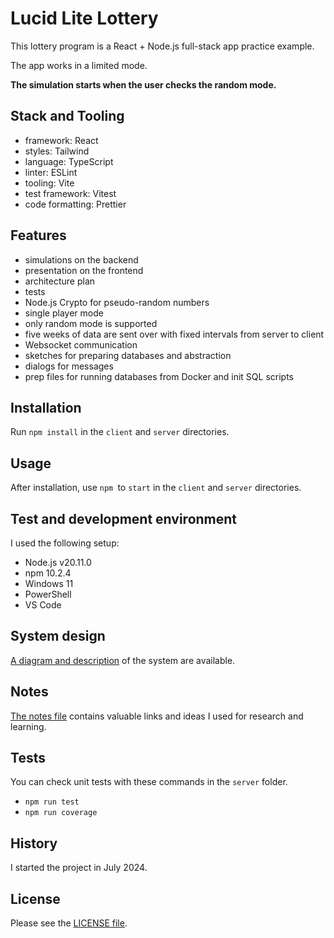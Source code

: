 # Lucid Lite Lottery

This lottery program is a React + Node.js full-stack app practice example.

The app works in a limited mode.

**The simulation starts when the user checks the random mode.**

## Stack and Tooling

- framework: React
- styles: Tailwind
- language: TypeScript
- linter: ESLint
- tooling: Vite
- test framework: Vitest
- code formatting: Prettier

## Features

- simulations on the backend
- presentation on the frontend
- architecture plan
- tests
- Node.js Crypto for pseudo-random numbers
- single player mode
- only random mode is supported
- five weeks of data are sent over with fixed intervals from server to client
- Websocket communication
- sketches for preparing databases and abstraction
- dialogs for messages
- prep files for running databases from Docker and init SQL scripts

## Installation

Run `npm install` in the `client` and `server` directories.

## Usage

After installation, use `npm `to `start` in the `client` and `server` directories.

## Test and development environment

I used the following setup:

- Node.js v20.11.0
- npm 10.2.4
- Windows 11
- PowerShell
- VS Code

## System design

[A diagram and description](system-design.md) of the system are available.

## Notes

[The notes file](notes.md) contains valuable links and ideas I used for research and learning.

## Tests

You can check unit tests with these commands in the `server` folder.

- `npm run test`
- `npm run coverage`

## History

I started the project in July 2024.

## License

Please see the [LICENSE file](LICENSE).
